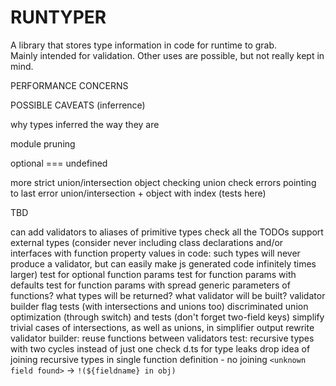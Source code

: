 # RUNTYPER

A library that stores type information in code for runtime to grab.  
Mainly intended for validation. Other uses are possible, but not really kept in mind.  

PERFORMANCE CONCERNS

POSSIBLE CAVEATS (inferrence)

why types inferred the way they are

module pruning

optional === undefined

more strict union/intersection object checking
union check errors pointing to last error
union/intersection + object with index (tests here)

TBD

can add validators to aliases of primitive types
check all the TODOs
support external types (consider never including class declarations and/or interfaces with function property values in code: such types will never produce a validator, but can easily make js generated code infinitely times larger)
test for optional function params
test for function params with defaults
test for function params with spread
generic parameters of functions? what types will be returned? what validator will be built?
validator builder flag tests (with intersections and unions too)
discriminated union optimization (through switch) and tests (don't forget two-field keys)
simplify trivial cases of intersections, as well as unions, in simplifier output
rewrite validator builder: reuse functions between validators
test: recursive types with two cycles instead of just one
check d.ts for type leaks
drop idea of joining recursive types in single function definition - no joining
`<unknown field found>` -> `!(${fieldname} in obj)`
